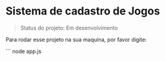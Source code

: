 <h1>Sistema de cadastro de Jogos</h1>

> Status do projeto: Em desenvolvimento 

Para rodar esse projeto na sua maquina, por favor digite:

´´´
node app.js



